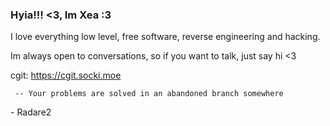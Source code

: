 ### Hyia!!! <3, Im Xea :3

I love everything low level, free software, reverse engineering and hacking.

Im always open to conversations, so if you want to talk, just say hi <3

cgit: https://cgit.socki.moe
~~~
 -- Your problems are solved in an abandoned branch somewhere
~~~
\- Radare2
